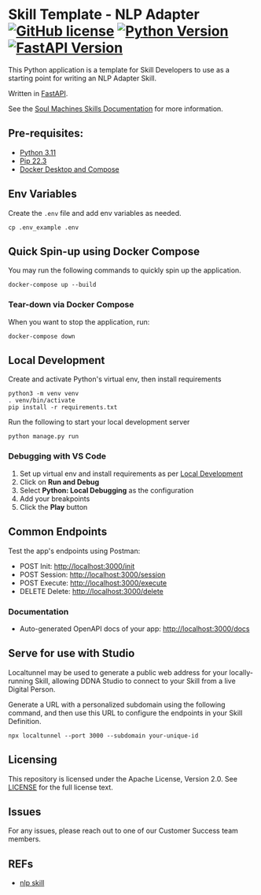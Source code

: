 # Skill Template - NLP Adapter <br/>[![GitHub license](https://img.shields.io/badge/license-Apache%202.0-blue)](./LICENSE) [![Python Version](https://img.shields.io/badge/python-v3.11-blue)](https://www.python.org/) [![FastAPI Version](https://img.shields.io/badge/fastAPI-v0.85.1-blue)](https://pypi.org/project/fastapi/)

This Python application is a template for Skill Developers to use as a starting point for writing an NLP Adapter Skill.

Written in [FastAPI](https://fastapi.tiangolo.com/).

See the [Soul Machines Skills Documentation](https://docs.soulmachines.com/skills-api) for more information.

## Pre-requisites:

- [Python 3.11](https://www.python.org/)
- [Pip 22.3](https://pip.pypa.io/en/stable/cli/pip_install/)
- [Docker Desktop and Compose](https://docs.docker.com/compose/install/)

## Env Variables

Create the `.env` file and add env variables as needed.

```
cp .env_example .env
```

## Quick Spin-up using Docker Compose

You may run the following commands to quickly spin up the application.

```
docker-compose up --build
```

### Tear-down via Docker Compose

When you want to stop the application, run:

```
docker-compose down
```

## Local Development

Create and activate Python's virtual env, then install requirements

```
python3 -m venv venv
. venv/bin/activate
pip install -r requirements.txt
```

Run the following to start your local development server

```
python manage.py run
```

### Debugging with VS Code

1. Set up virtual env and install requirements as per [Local Development](#local-development)
2. Click on **Run and Debug**
3. Select **Python: Local Debugging** as the configuration
4. Add your breakpoints
5. Click the **Play** button

## Common Endpoints

Test the app's endpoints using Postman:

- POST Init: [http://localhost:3000/init]()
- POST Session: [http://localhost:3000/session]()
- POST Execute: [http://localhost:3000/execute]()
- DELETE Delete: [http://localhost:3000/delete]()

### Documentation

- Auto-generated OpenAPI docs of your app: [http://localhost:3000/docs]()

## Serve for use with Studio

Localtunnel may be used to generate a public web address for your locally-running Skill, allowing DDNA Studio to connect to your Skill from a live Digital Person.

Generate a URL with a personalized subdomain using the following command, and then use this URL to configure the endpoints in your Skill Definition.

```
npx localtunnel --port 3000 --subdomain your-unique-id
```

## Licensing
This repository is licensed under the Apache License, Version 2.0. See
[LICENSE](./LICENSE) for the full license text.

## Issues
For any issues, please reach out to one of our Customer Success team members.

## REFs
* [nlp skill](https://docs.soulmachines.com/skills-api/getting-started/nlp-adapter-skill)